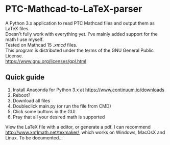 # PTC-Mathcad-to-LaTeX-parser
A Python 3.x application to read PTC Mathcad files and output them as LaTeX files.  
Doesn't fully work with everything yet. I've mainly added support for the math I use myself.  
Tested on Mathcad 15 *.xmcd* files.  
This program is distributed under the terms of the GNU General Public License.  
https://www.gnu.org/licenses/gpl.html

## Quick guide
1. Install Anaconda for Python 3.x at https://www.continuum.io/downloads
2. Reboot?
3. Download all files
4. Doubleclick main.py (or run the file from CMD)
5. Click some buttons in the GUI
6. Pray that all your desired math is supported

View the LaTeX file with a editor, or generate a pdf.
I can recommend http://www.xm1math.net/texmaker/, which works on Windows, MacOsX and Linux.
To be documented...
